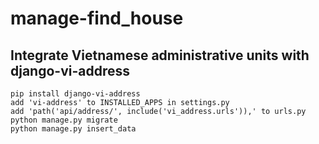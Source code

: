 # manage-find_house
## Integrate Vietnamese administrative units with django-vi-address
    pip install django-vi-address
    add 'vi-address' to INSTALLED_APPS in settings.py
    add 'path('api/address/', include('vi_address.urls')),' to urls.py
    python manage.py migrate
    python manage.py insert_data